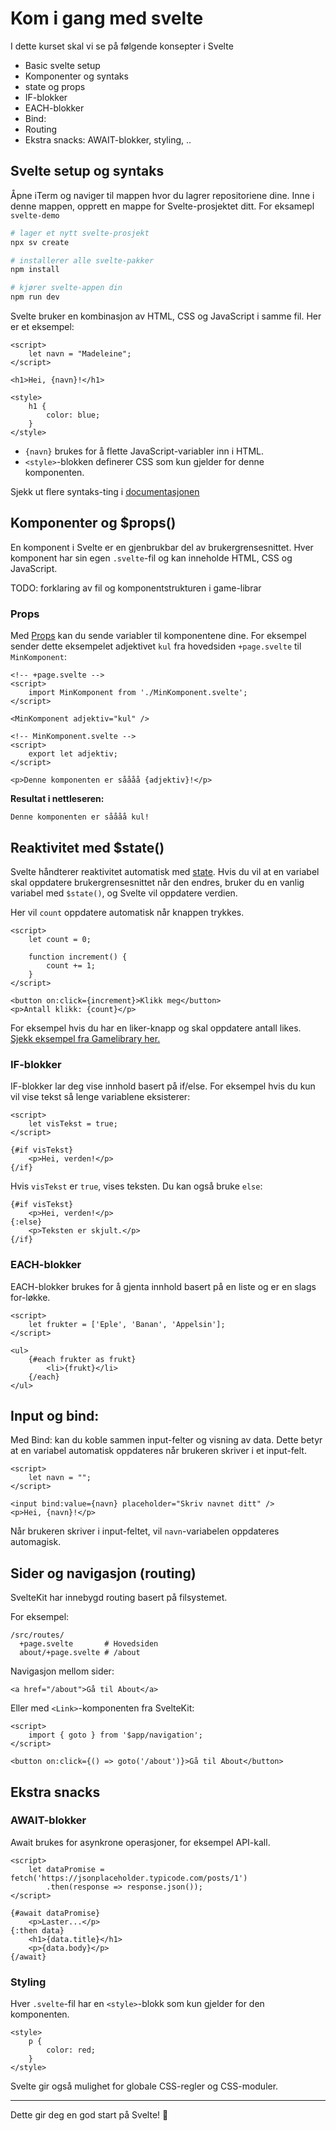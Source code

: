 # Kom i gang med svelte

I dette kurset skal vi se på følgende konsepter i Svelte

- Basic svelte setup
- Komponenter og syntaks
- state og props
- IF-blokker
- EACH-blokker
- Bind:
- Routing
- Ekstra snacks: AWAIT-blokker, styling, ..

## Svelte setup og syntaks

Åpne iTerm og naviger til mappen hvor du lagrer repositoriene dine. Inne i denne mappen, opprett en mappe for Svelte-prosjektet ditt. For eksamepl `svelte-demo`

```bash
# lager et nytt svelte-prosjekt
npx sv create

# installerer alle svelte-pakker
npm install

# kjører svelte-appen din
npm run dev

```

Svelte bruker en kombinasjon av HTML, CSS og JavaScript i samme fil. Her er et eksempel:

```svelte
<script>
    let navn = "Madeleine";
</script>

<h1>Hei, {navn}!</h1>

<style>
    h1 {
        color: blue;
    }
</style>
```

- `{navn}` brukes for å flette JavaScript-variabler inn i HTML.
- `<style>`-blokken definerer CSS som kun gjelder for denne komponenten.

Sjekk ut flere syntaks-ting i [documentasjonen](https://svelte.dev/docs/svelte/basic-markup)

## Komponenter og $props()

En komponent i Svelte er en gjenbrukbar del av brukergrensesnittet. Hver komponent har sin egen `.svelte`-fil og kan inneholde HTML, CSS og JavaScript.

TODO: forklaring av fil og komponentstrukturen i game-librar

### Props

Med [Props](https://svelte.dev/docs/svelte/$props) kan du sende variabler til komponentene dine. For eksempel sender dette eksempelet adjektivet `kul` fra hovedsiden `+page.svelte` til `MinKomponent`:

```svelte
<!-- +page.svelte -->
<script>
    import MinKomponent from './MinKomponent.svelte';
</script>

<MinKomponent adjektiv="kul" />
```

```svelte
<!-- MinKomponent.svelte -->
<script>
    export let adjektiv;
</script>

<p>Denne komponenten er såååå {adjektiv}!</p>
```

**Resultat i nettleseren:**

```
Denne komponenten er såååå kul!
```

## Reaktivitet med $state()

Svelte håndterer reaktivitet automatisk med [state](https://svelte.dev/docs/svelte/$state). Hvis du vil at en variabel skal oppdatere brukergrensesnittet når den endres, bruker du en vanlig variabel med `$state()`, og Svelte vil oppdatere verdien.

Her vil `count` oppdatere automatisk når knappen trykkes.

```svelte
<script>
    let count = 0;

    function increment() {
        count += 1;
    }
</script>

<button on:click={increment}>Klikk meg</button>
<p>Antall klikk: {count}</p>
```

For eksempel hvis du har en liker-knapp og skal oppdatere antall likes. [Sjekk eksempel fra Gamelibrary her.](https://github.com/Madelelo/svelte-demo/blob/main/src/routes/gamelist/GameLikesComponent.svelte)

### IF-blokker

IF-blokker lar deg vise innhold basert på if/else. For eksempel hvis du kun vil vise tekst så lenge variablene eksisterer:

```svelte
<script>
    let visTekst = true;
</script>

{#if visTekst}
    <p>Hei, verden!</p>
{/if}
```

Hvis `visTekst` er `true`, vises teksten. Du kan også bruke `else`:

```svelte
{#if visTekst}
    <p>Hei, verden!</p>
{:else}
    <p>Teksten er skjult.</p>
{/if}
```

### EACH-blokker

EACH-blokker brukes for å gjenta innhold basert på en liste og er en slags for-løkke.

```svelte
<script>
    let frukter = ['Eple', 'Banan', 'Appelsin'];
</script>

<ul>
    {#each frukter as frukt}
        <li>{frukt}</li>
    {/each}
</ul>
```

## Input og bind:

Med Bind: kan du koble sammen input-felter og visning av data. Dette betyr at en variabel automatisk oppdateres når brukeren skriver i et input-felt.

```svelte
<script>
    let navn = "";
</script>

<input bind:value={navn} placeholder="Skriv navnet ditt" />
<p>Hei, {navn}!</p>
```

Når brukeren skriver i input-feltet, vil `navn`-variabelen oppdateres automagisk.

## Sider og navigasjon (routing)

SvelteKit har innebygd routing basert på filsystemet.

For eksempel:

```
/src/routes/
  +page.svelte       # Hovedsiden
  about/+page.svelte # /about
```

Navigasjon mellom sider:

```svelte
<a href="/about">Gå til About</a>
```

Eller med `<Link>`-komponenten fra SvelteKit:

```svelte
<script>
    import { goto } from '$app/navigation';
</script>

<button on:click={() => goto('/about')}>Gå til About</button>
```

## Ekstra snacks

### AWAIT-blokker

Await brukes for asynkrone operasjoner, for eksempel API-kall.

```svelte
<script>
    let dataPromise = fetch('https://jsonplaceholder.typicode.com/posts/1')
        .then(response => response.json());
</script>

{#await dataPromise}
    <p>Laster...</p>
{:then data}
    <h1>{data.title}</h1>
    <p>{data.body}</p>
{/await}
```

### Styling

Hver `.svelte`-fil har en `<style>`-blokk som kun gjelder for den komponenten.

```svelte
<style>
    p {
        color: red;
    }
</style>
```

Svelte gir også mulighet for globale CSS-regler og CSS-moduler.

---

Dette gir deg en god start på Svelte! 🚀
